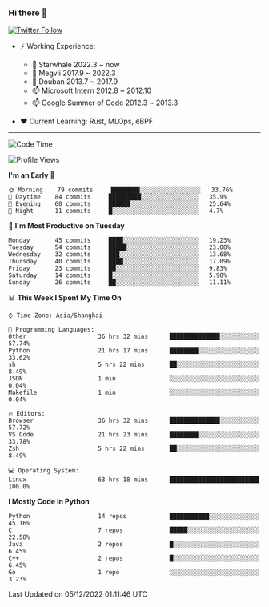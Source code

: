 ### Hi there 👋

[![Twitter Follow](https://img.shields.io/twitter/follow/tianweidut?style=social)](https://twitter.com/tianweidut)

- ⚡ Working Experience:
  - 🔭 Starwhale 2022.3 ~ now
  - 🌱 Megvii 2017.9 ~ 2022.3
  - 🌱 Douban 2013.7 ~ 2017.9
  - 📫 Microsoft Intern 2012.8 ~ 2012.10
  - 📫 Google Summer of Code 2012.3 ~ 2013.3

- ❤️ Current Learning: Rust, MLOps, eBPF

---
<!--START_SECTION:waka-->
![Code Time](http://img.shields.io/badge/Code%20Time-3%2C467%20hrs%2053%20mins-blue)

![Profile Views](http://img.shields.io/badge/Profile%20Views-0-blue)

**I'm an Early 🐤** 

```text
🌞 Morning    79 commits     ████████░░░░░░░░░░░░░░░░░   33.76% 
🌆 Daytime    84 commits     █████████░░░░░░░░░░░░░░░░   35.9% 
🌃 Evening    60 commits     ██████░░░░░░░░░░░░░░░░░░░   25.64% 
🌙 Night      11 commits     █░░░░░░░░░░░░░░░░░░░░░░░░   4.7%

```
📅 **I'm Most Productive on Tuesday** 

```text
Monday       45 commits     ████░░░░░░░░░░░░░░░░░░░░░   19.23% 
Tuesday      54 commits     █████░░░░░░░░░░░░░░░░░░░░   23.08% 
Wednesday    32 commits     ███░░░░░░░░░░░░░░░░░░░░░░   13.68% 
Thursday     40 commits     ████░░░░░░░░░░░░░░░░░░░░░   17.09% 
Friday       23 commits     ██░░░░░░░░░░░░░░░░░░░░░░░   9.83% 
Saturday     14 commits     █░░░░░░░░░░░░░░░░░░░░░░░░   5.98% 
Sunday       26 commits     ██░░░░░░░░░░░░░░░░░░░░░░░   11.11%

```


📊 **This Week I Spent My Time On** 

```text
⌚︎ Time Zone: Asia/Shanghai

💬 Programming Languages: 
Other                    36 hrs 32 mins      ██████████████░░░░░░░░░░░   57.74% 
Python                   21 hrs 17 mins      ████████░░░░░░░░░░░░░░░░░   33.62% 
sh                       5 hrs 22 mins       ██░░░░░░░░░░░░░░░░░░░░░░░   8.49% 
JSON                     1 min               ░░░░░░░░░░░░░░░░░░░░░░░░░   0.04% 
Makefile                 1 min               ░░░░░░░░░░░░░░░░░░░░░░░░░   0.04%

🔥 Editors: 
Browser                  36 hrs 32 mins      ██████████████░░░░░░░░░░░   57.72% 
VS Code                  21 hrs 23 mins      ████████░░░░░░░░░░░░░░░░░   33.78% 
Zsh                      5 hrs 22 mins       ██░░░░░░░░░░░░░░░░░░░░░░░   8.49%

💻 Operating System: 
Linux                    63 hrs 18 mins      █████████████████████████   100.0%

```

**I Mostly Code in Python** 

```text
Python                   14 repos            ███████████░░░░░░░░░░░░░░   45.16% 
C                        7 repos             █████░░░░░░░░░░░░░░░░░░░░   22.58% 
Java                     2 repos             █░░░░░░░░░░░░░░░░░░░░░░░░   6.45% 
C++                      2 repos             █░░░░░░░░░░░░░░░░░░░░░░░░   6.45% 
Go                       1 repo              ░░░░░░░░░░░░░░░░░░░░░░░░░   3.23%

```



 Last Updated on 05/12/2022 01:11:46 UTC
<!--END_SECTION:waka-->
